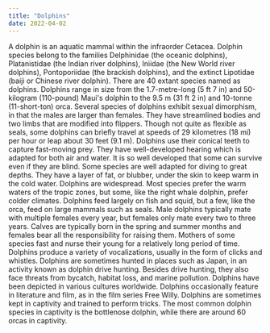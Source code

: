 ```yaml
---
title: "Dolphins"
date: 2022-04-02
---
```

A dolphin is an aquatic mammal within the infraorder Cetacea. Dolphin species belong to the families Delphinidae (the oceanic dolphins), Platanistidae (the Indian river dolphins), Iniidae (the New World river dolphins), Pontoporiidae (the brackish dolphins), and the extinct Lipotidae (baiji or Chinese river dolphin). 
There are 40 extant species named as dolphins.
Dolphins range in size from the 1.7-metre-long (5 ft 7 in) and 50-kilogram (110-pound) Maui's dolphin to the 9.5 m (31 ft 2 in) and 10-tonne (11-short-ton) orca. Several species of dolphins exhibit sexual dimorphism, in that the males are larger than females. They have streamlined bodies and two limbs that are modified into flippers. Though not quite as flexible as seals, some dolphins can briefly travel at speeds of 29 kilometres (18 mi) per hour or leap about 30 feet (9.1 m). Dolphins use their conical teeth to capture fast-moving prey. They have well-developed hearing which is adapted for both air and water. It is so well developed that some can survive even if they are blind. Some species are well adapted for diving to great depths. They have a layer of fat, or blubber, under the skin to keep warm in the cold water.
Dolphins are widespread. Most species prefer the warm waters of the tropic zones, but some, like the right whale dolphin, prefer colder climates. Dolphins feed largely on fish and squid, but a few, like the orca, feed on large mammals such as seals. Male dolphins typically mate with multiple females every year, but females only mate every two to three years. Calves are typically born in the spring and summer months and females bear all the responsibility for raising them. Mothers of some species fast and nurse their young for a relatively long period of time. Dolphins produce a variety of vocalizations, usually in the form of clicks and whistles.
Dolphins are sometimes hunted in places such as Japan, in an activity known as dolphin drive hunting. Besides drive hunting, they also face threats from bycatch, habitat loss, and marine pollution. Dolphins have been depicted in various cultures worldwide. Dolphins occasionally feature in literature and film, as in the film series Free Willy. Dolphins are sometimes kept in captivity and trained to perform tricks. The most common dolphin species in captivity is the bottlenose dolphin, while there are around 60 orcas in captivity.

